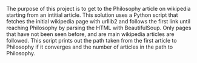 The purpose of this project is to get to the Philosophy article on wikipedia starting
from an intitial article. This solution uses a Python script that fetches the initial wikipedia page with urllib2 and follows the first link until reaching Philosophy by parsing the HTML with BeautifulSoup. Only pages that have not been seen before, and are main wikipedia articles are followed. This script prints out the path taken from the first article to Philosophy if it converges and the number of articles in the path to Philosophy.
